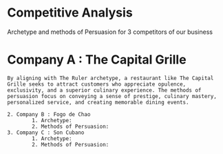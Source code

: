 # Competitive Analysis  
Archetype and methods of Persuasion for 3 competitors of our business


   # Company A : The Capital Grille
    By aligning with The Ruler archetype, a restaurant like The Capital Grille seeks to attract customers who appreciate opulence, exclusivity, and a superior culinary experience. The methods of persuasion focus on conveying a sense of prestige, culinary mastery, personalized service, and creating memorable dining events.

    2. Company B : Fogo de Chao
            1. Archetype:
            2. Methods of Persuasion:
    3. Company C : Son Cubano
            1. Archetype:
            2. Methods of Persuasion:
